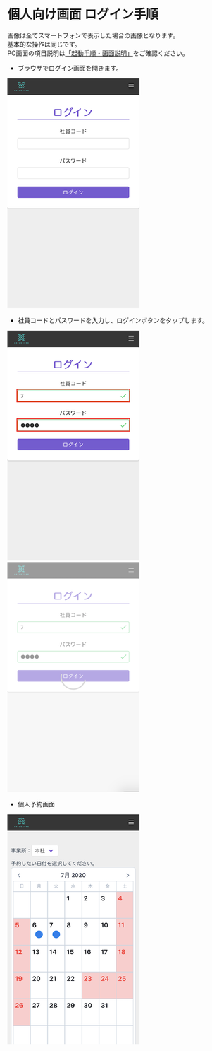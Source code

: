 # 個人向け画面 ログイン手順

画像は全てスマートフォンで表示した場合の画像となります。<br>
基本的な操作は同じです。<br>
PC画面の項目説明は[「起動手順・画面説明」](./user_setting.md)をご確認ください。

- ブラウザでログイン画面を開きます。

![ログイン画面](img/user/user_login1.png)

- 社員コードとパスワードを入力し、ログインボタンをタップします。

![ログイン](img/user/user_login2.png)　
![ログイン](img/user/user_login3.png)

- 個人予約画面

![ログイン](img/user/user_login4.png)


